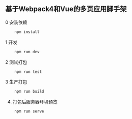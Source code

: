 ## 基于Webpack4和Vue的多页应用脚手架
 
 

0 安装依赖
``` js
    npm install
```

1 开发
``` js
    npm run dev
```

2 测试打包
``` js
    npm run test
```

3 生产打包
``` js
    npm run build
```

4. 打包后服务器环境预览
``` js
    npm run serve
```